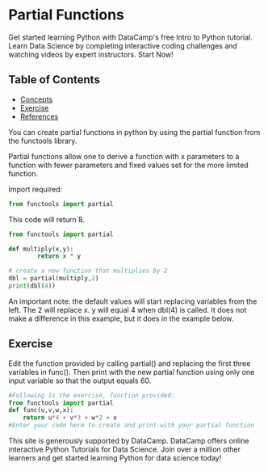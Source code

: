 # Partial Functions



Get started learning Python with DataCamp's free Intro to Python tutorial. Learn Data Science by completing interactive coding challenges and watching videos by expert instructors. Start Now!

## Table of Contents

<!-- START doctoc generated TOC please keep comment here to allow auto update -->
<!-- DON'T EDIT THIS SECTION, INSTEAD RE-RUN doctoc TO UPDATE -->

- [Concepts](#concepts)
- [Exercise](#exercise)
- [References](#references)

<!-- END doctoc generated TOC please keep comment here to allow auto update -->


You can create partial functions in python by using the partial function from the functools library.

Partial functions allow one to derive a function with x parameters to a function with fewer parameters and fixed values set for the more limited function.

Import required:

```python
from functools import partial
```

This code will return 8.

```python
from functools import partial

def multiply(x,y):
        return x * y

# create a new function that multiplies by 2
dbl = partial(multiply,2)
print(dbl(4))
```

An important note: the default values will start replacing variables from the left. The 2 will replace x. y will equal 4 when dbl(4) is called. It does not make a difference in this example, but it does in the example below.

## Exercise

Edit the function provided by calling partial() and replacing the first three variables in func(). Then print with the new partial function using only one input variable so that the output equals 60.

```python
#Following is the exercise, function provided:
from functools import partial
def func(u,v,w,x):
    return u*4 + v*3 + w*2 + x
#Enter your code here to create and print with your partial function
```

This site is generously supported by DataCamp. DataCamp offers online interactive Python Tutorials for Data Science. Join over a million other learners and get started learning Python for data science today!
